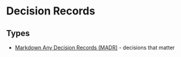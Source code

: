 # Decision Records

## Types

- [Markdown Any Decision Records (MADR)](https://github.com/adr/madr) - decisions that matter

